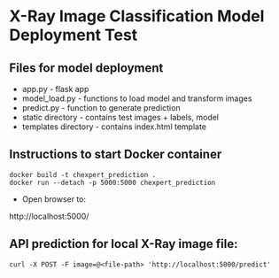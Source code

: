# X-Ray Image Classification Model Deployment Test
## Files for model deployment

* app.py - flask app
* model_load.py - functions to load model and transform images
* predict.py - function to generate prediction
* static directory - contains test images + labels, model
* templates directory - contains index.html template


## Instructions to start Docker container
```
docker build -t chexpert_prediction .
docker run --detach -p 5000:5000 chexpert_prediction
```

* Open browser to:

http://localhost:5000/


## API prediction for local X-Ray image file:
```
curl -X POST -F image=@<file-path> 'http://localhost:5000/predict'
```
